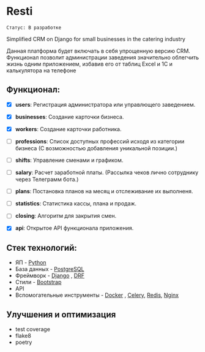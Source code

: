 # Resti
`Cтатус: В разработке`


Simplified CRM on Django for small businesses in the catering industry

Данная платформа будет включать в себя упрощенную версию CRM. Функционал позволит администрации  заведения значительно облегчить жизнь одним приложением, избавив его от таблиц Excel и 1C и калькулятора на телефоне

## Функционал:

- [x]  **users**: Регистрация администратора или управлющего заведением.
- [x] **businesses**: Создание карточки бизнеса.
- [x] **workers**: Создание карточки работника.
- [ ] **professions**: Список доступных профессий исходя из категории бизнеса (С возможностью добавления уникальной позиции.)
- [ ] **shifts**: Управление сменами и графиком.
- [ ] **salary**: Расчет заработной платы.  (Рассылка чеков лично сотруднику через Телеграмм бота.)
- [ ] **plans**: Постановка планов на месяц и отслеживание их выполненя.
- [ ] **statistics**: Статистика кассы, плана и продаж.
- [ ] **closing**: Алгоритм для закрытия смен.
- [x] **api**: Открытое API  функционала приложения. 


## Стек технологий:

- ЯП - [Python](https://www.python.org/)
- База данных - [PostgreSQL](https://www.postgresql.org/)
- Фреймворк - [Django](https://www.djangoproject.com/) , [DRF](https://www.django-rest-framework.org/)
- Стили - [Bootstrap](https://getbootstrap.com/)
- API
- Вспомогательные инструменты - [Docker](https://www.docker.com/) , [Celery](https://docs.celeryq.dev/en/stable/), [Redis](https://redis.io/), [Nginx](https://nginx.org/ru/)

## Улучшения и оптимизация

- test coverage
- flake8
- poetry
